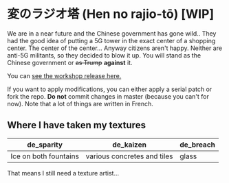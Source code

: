 # 変のラジオ塔 (Hen no rajio-tō) [WIP]
We are in a near future and the Chinese government has gone wild.. They had the good idea of putting a 5G tower in the exact center of a shopping center. The center of the center... Anyway citizens aren't happy. Neither are anti-5G militants, so they decided to blow it up. You will stand as the Chinese government or ~~as Trump~~ **against** it.

You can [see the workshop release here.](https://steamcommunity.com/sharedfiles/filedetails/?id=2178979857 "de_real on the workshop")

If you want to apply modifications, you can either apply a serial patch or fork the repo. **Do not** commit changes in master (because you can't for now).
Note that a lot of things are written in French.

## Where I have taken my textures
   de_sparity | de_kaizen | de_breach
--------------|-----------|-------------
Ice on both fountains|various concretes and tiles| glass

That means I still need a texture artist...
